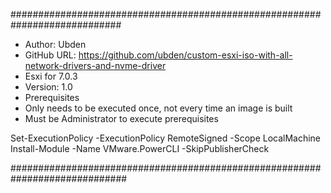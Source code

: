 ############################################################################
* Author: Ubden
* GitHub URL: https://github.com/ubden/custom-esxi-iso-with-all-network-drivers-and-nvme-driver
* Esxi for 7.0.3
* Version: 1.0
* Prerequisites
* Only needs to be executed once, not every time an image is built
* Must be Administrator to execute prerequisites

Set-ExecutionPolicy -ExecutionPolicy RemoteSigned -Scope LocalMachine
Install-Module -Name VMware.PowerCLI -SkipPublisherCheck

#############################################################################

